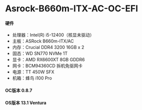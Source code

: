 # Asrock-B660m-ITX-AC-OC-EFI
#### 硬件
- 处理器：Intel(R) i5-12400（核显未驱动）
- 主板：ASRock B660m-ITX/AC
- 内存：Crucial DDR4 3200 16GB x 2
- 固态：WD SN770 NVMe 1T
- 显卡：AMD RX6600XT 8GB GDDR6
- 网卡：BCM94360CD 拆机免驱网卡
- 电源：TT 450W SFX
- 机箱：蜂鸟 i100 Pro

#### OC版本 0.8.7
#### OS版本 13.1 Ventura